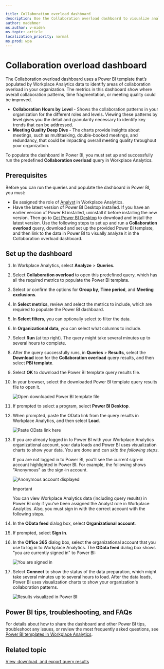 ```yaml
---

title: Collaboration overload dashboard
description: Use the Collaboration overload dashboard to visualize analyze Workplace Analytics data in Power BI
author: madehmer
ms.author: v-mideh
ms.topic: article
localization_priority: normal 
ms.prod: wpa
---
```


# Collaboration overload dashboard

The Collaboration overload dashboard uses a Power BI template that’s populated by Workplace Analytics data to identify areas of collaboration overload in your organization. The metrics in this dashboard show where overall collaboration patterns, time fragmentation, or meeting quality could be improved.

* **Collaboration Hours by Level** - Shows the collaboration patterns in your organization for the different roles and levels. Viewing these patterns by level gives you the detail and granularity necessary to identify key trends that can be addressed.
* **Meeting Quality Deep Dive** - The charts provide insights about meetings, such as multitasking, double-booked meetings, and redundancy, that could be impacting overall meeting quality throughout your organization.

To populate the dashboard in Power BI, you must set up and successfully run the predefined **Collaboration overload** query in Workplace Analytics.

## Prerequisites

Before you can run the queries and populate the dashboard in Power BI, you must:

* Be assigned the role of [Analyst](../use/user-roles.md) in Workplace Analytics.
* Have the latest version of Power BI Desktop installed. If you have an earlier version of Power BI installed, uninstall it before installing the new version. Then go to [Get Power BI Desktop](https://www.microsoft.com/p/power-bi-desktop/9ntxr16hnw1t?activetab=pivot:overviewtab) to download and install the latest version.
Use the following steps to set up and run a **Collaboration overload** query, download and set up the provided Power BI template, and then link to the data in Power BI to visually analyze it in the Collaboration overload dashboard.

## Set up the dashboard

1. In Workplace Analytics, select **Analyze** > **Queries**.
2. Select **Collaboration overload** to open this predefined query, which has all the required metrics to populate the Power BI template.
3. Select or confirm the options for **Group by**, **Time period**, and **Meeting exclusions**.
4. In **Select metrics**, review and select the metrics to include, which are required to populate the Power BI dashboard.
5. In **Select filters**, you can optionally select to filter the data.
6. In **Organizational data**, you can select what columns to include.
7. Select **Run** (at top right). The query might take several minutes up to several hours to complete.
8. After the query successfully runs, in **Queries** > **Results**, select the **Download** icon for the **Collaboration overload** query results, and then select **PBI template**.
9. Select **OK** to download the Power BI template query results file.
10. In your browser, select the downloaded Power BI template query results file to open it.

    ![Open downloaded Power BI template file](../Images/WpA/tutorials/pbi-templates-05.png)

11. If prompted to select a program, select **Power BI Desktop**.
12. When prompted, paste the OData link from the query results in Workplace Analytics, and then select **Load**.

    ![Paste OData link here](../Images/WpA/tutorials/pbi-templates-07.png)

13. If you are already logged in to Power BI with your Workplace Analytics organizational account, your data loads and Power BI uses visualization charts to show your data. You are done and can _skip the following steps_.

    If you are not logged in to Power BI, you'll see the current sign-in account highlighted in Power BI. For example, the following shows "Anonymous" as the sign-in account.

    ![Anonymous account displayed](../Images/WpA/tutorials/anon-access-to-pbi.png)

    > [!Important]
    > You can view Workplace Analytics data (including query results) in Power BI only if you've been assigned the Analyst role in Workplace Analytics. Also, you must sign in with the correct account with the following steps.

14. In the **OData feed** dialog box, select **Organizational account**.
15. If prompted, select **Sign in**.
16. In the **Office 365** dialog box, select the organizational account that you use to log in to Workplace Analytics. The **OData feed** dialog box shows "you are currently signed in" to Power BI:

    ![You are signed in](../Images/WpA/tutorials/you-are-signed-in.png)

17. Select **Connect** to show the status of the data preparation, which might take several minutes up to several hours to load. After the data loads, Power BI uses visualization charts to show your organization's collaboration patterns.

    ![Results visualized in Power BI](../Images/WpA/tutorials/pbi-templates-08a.png)

## Power BI tips, troubleshooting, and FAQs

For details about how to share the dashboard and other Power BI tips, troubleshoot any issues, or review the most frequently asked questions, see [Power BI templates in Workplace Analytics](../tutorials/power-bi-templates.md).

## Related topic

[View, download, and export query results](../use/view-download-and-export-query-results.md)
